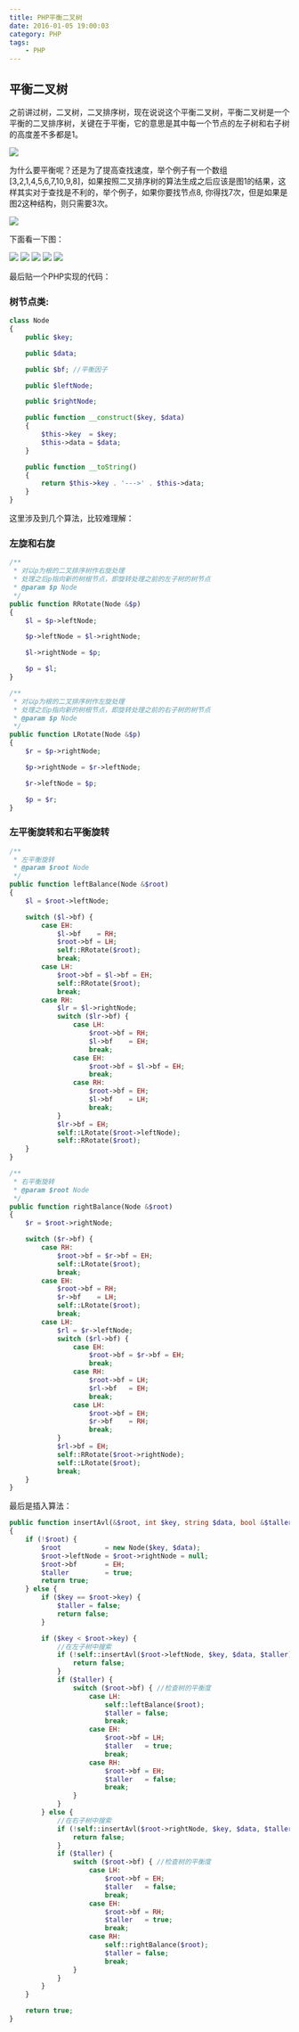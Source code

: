 ```yaml
---
title: PHP平衡二叉树
date: 2016-01-05 19:00:03
category: PHP
tags: 
    - PHP
---
```


## 平衡二叉树

之前讲过树，二叉树，二叉排序树，现在说说这个平衡二叉树，平衡二叉树是一个平衡的二叉排序树，关键在于平衡，它的意思是其中每一个节点的左子树和右子树的高度差不多都是1。

<img src = "/images/old/5f6e3e27ly1fvg1sihqxcj20p80es0wr.jpg" />

为什么要平衡呢？还是为了提高查找速度，举个例子有一个数组 [3,2,1,4,5,6,7,10,9,8]，如果按照二叉排序树的算法生成之后应该是图1的结果，这样其实对于查找是不利的，举个例子，如果你要找节点8,
你得找7次，但是如果是图2这种结构，则只需要3次。

<!--more-->

<img src = "/images/old/5f6e3e27ly1fvg1zeac9nj20oa0a6tb6.jpg" />

下面看一下图：

<img src = "/images/old/5f6e3e27ly1fvgyvvo4xyj20lf09040f.jpg" />
<img src = "/images/old/5f6e3e27ly1fvgyw55iwlj20ji091gn6.jpg" />
<img src = "/images/old/5f6e3e27ly1fvgyw56ua0j20ob0giq78.jpg" />
<img src = "/images/old/5f6e3e27ly1fvgyw57cblj20pn0jv0x8.jpg" />
<img src = "/images/old/5f6e3e27ly1fvgyw562xgj20o00hcn1w.jpg" />

最后贴一个PHP实现的代码：
### 树节点类:
```php
class Node
{
    public $key;

    public $data;

    public $bf; //平衡因子

    public $leftNode;

    public $rightNode;

    public function __construct($key, $data)
    {
        $this->key  = $key;
        $this->data = $data;
    }

    public function __toString()
    {
        return $this->key . '--->' . $this->data;
    }
}
```
这里涉及到几个算法，比较难理解：

### 左旋和右旋

```php
/**
 * 对以p为根的二叉排序树作右旋处理
 * 处理之后p指向新的树根节点，即旋转处理之前的左子树的树节点
 * @param $p Node
 */
public function RRotate(Node &$p)
{
    $l = $p->leftNode;

    $p->leftNode = $l->rightNode;

    $l->rightNode = $p;

    $p = $l;
}

/**
 * 对以p为根的二叉排序树作左旋处理
 * 处理之后p指向新的树根节点，即旋转处理之前的右子树的树节点
 * @param $p Node
 */
public function LRotate(Node &$p)
{
    $r = $p->rightNode;

    $p->rightNode = $r->leftNode;

    $r->leftNode = $p;

    $p = $r;
}
```
### 左平衡旋转和右平衡旋转

```php
/**
 * 左平衡旋转
 * @param $root Node
 */
public function leftBalance(Node &$root)
{
    $l = $root->leftNode;

    switch ($l->bf) {
        case EH:
            $l->bf    = RH;
            $root->bf = LH;
            self::RRotate($root);
            break;
        case LH:
            $root->bf = $l->bf = EH;
            self::RRotate($root);
            break;
        case RH:
            $lr = $l->rightNode;
            switch ($lr->bf) {
                case LH:
                    $root->bf = RH;
                    $l->bf    = EH;
                    break;
                case EH:
                    $root->bf = $l->bf = EH;
                    break;
                case RH:
                    $root->bf = EH;
                    $l->bf    = LH;
                    break;
            }
            $lr->bf = EH;
            self::LRotate($root->leftNode);
            self::RRotate($root);
    }
}

/**
 * 右平衡旋转
 * @param $root Node
 */
public function rightBalance(Node &$root)
{
    $r = $root->rightNode;

    switch ($r->bf) {
        case RH:
            $root->bf = $r->bf = EH;
            self::LRotate($root);
            break;
        case EH:
            $root->bf = RH;
            $r->bf    = LH;
            self::LRotate($root);
            break;
        case LH:
            $rl = $r->leftNode;
            switch ($rl->bf) {
                case EH:
                    $root->bf = $r->bf = EH;
                    break;
                case RH:
                    $root->bf = LH;
                    $rl->bf   = EH;
                    break;
                case LH:
                    $root->bf = EH;
                    $r->bf    = RH;
                    break;
            }
            $rl->bf = EH;
            self::RRotate($root->rightNode);
            self::LRotate($root);
            break;
    }
}
```

最后是插入算法：
```php
public function insertAvl(&$root, int $key, string $data, bool &$taller = false)
{
    if (!$root) {
        $root           = new Node($key, $data);
        $root->leftNode = $root->rightNode = null;
        $root->bf       = EH;
        $taller         = true;
        return true;
    } else {
        if ($key == $root->key) {
            $taller = false;
            return false;
        }

        if ($key < $root->key) {
            //在左子树中搜索
            if (!self::insertAvl($root->leftNode, $key, $data, $taller)) {
                return false;
            }
            if ($taller) {
                switch ($root->bf) { //检查树的平衡度
                    case LH:
                        self::leftBalance($root);
                        $taller = false;
                        break;
                    case EH:
                        $root->bf = LH;
                        $taller   = true;
                        break;
                    case RH:
                        $root->bf = EH;
                        $taller   = false;
                        break;
                }
            }
        } else {
            //在右子树中搜索
            if (!self::insertAvl($root->rightNode, $key, $data, $taller)) {
                return false;
            }
            if ($taller) {
                switch ($root->bf) { //检查树的平衡度
                    case LH:
                        $root->bf = EH;
                        $taller   = false;
                        break;
                    case EH:
                        $root->bf = RH;
                        $taller   = true;
                        break;
                    case RH:
                        self::rightBalance($root);
                        $taller = false;
                        break;
                }
            }
        }
    }

    return true;
}
```
